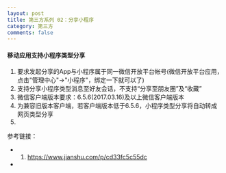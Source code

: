 ```yaml
---
layout: post
title: 第三方系列 02：分享小程序
category: 第三方
comments: false
---
```


#### 移动应用支持小程序类型分享

1.  要求发起分享的App与小程序属于同一微信开放平台帐号(微信开放平台应用，点击"管理中心"->"小程序"，绑定一下就可以了)
2.  支持分享小程序类型消息至好友会话，不支持“分享至朋友圈”及“收藏”
3.  微信客户端版本要求：6.5.6(2017.03.16)及以上微信客户端版本
4.  为兼容旧版本客户端，若客户端版本低于6.5.6，小程序类型分享将自动转成网页类型分享
5.  
   
   
参考链接：

* 1. <https://www.jianshu.com/p/cd33fc5c55dc>
* 
   
  
 
 
 
 
 
 
 
 
 
 
 
 
 
 
 
 
 
 
 
 
 
 
 
 
 
 
 
 
 